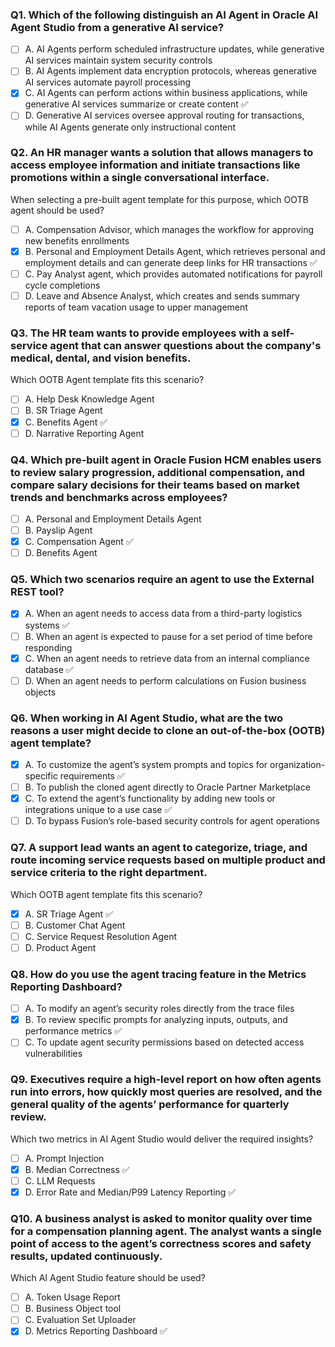 ### Q1. Which of the following distinguish an AI Agent in Oracle AI Agent Studio from a generative AI service?
- [ ] A. AI Agents perform scheduled infrastructure updates, while generative AI services maintain system security controls  
- [ ] B. AI Agents implement data encryption protocols, whereas generative AI services automate payroll processing  
- [x] C. AI Agents can perform actions within business applications, while generative AI services summarize or create content ✅  
- [ ] D. Generative AI services oversee approval routing for transactions, while AI Agents generate only instructional content  

### Q2. An HR manager wants a solution that allows managers to access employee information and initiate transactions like promotions within a single conversational interface.  
When selecting a pre-built agent template for this purpose, which OOTB agent should be used?
- [ ] A. Compensation Advisor, which manages the workflow for approving new benefits enrollments  
- [x] B. Personal and Employment Details Agent, which retrieves personal and employment details and can generate deep links for HR transactions ✅  
- [ ] C. Pay Analyst agent, which provides automated notifications for payroll cycle completions  
- [ ] D. Leave and Absence Analyst, which creates and sends summary reports of team vacation usage to upper management  

### Q3. The HR team wants to provide employees with a self-service agent that can answer questions about the company's medical, dental, and vision benefits.  
Which OOTB Agent template fits this scenario?
- [ ] A. Help Desk Knowledge Agent  
- [ ] B. SR Triage Agent  
- [x] C. Benefits Agent ✅  
- [ ] D. Narrative Reporting Agent  

### Q4. Which pre-built agent in Oracle Fusion HCM enables users to review salary progression, additional compensation, and compare salary decisions for their teams based on market trends and benchmarks across employees?
- [ ] A. Personal and Employment Details Agent  
- [ ] B. Payslip Agent  
- [x] C. Compensation Agent ✅  
- [ ] D. Benefits Agent  

### Q5. Which two scenarios require an agent to use the External REST tool?
- [x] A. When an agent needs to access data from a third-party logistics systems ✅  
- [ ] B. When an agent is expected to pause for a set period of time before responding  
- [x] C. When an agent needs to retrieve data from an internal compliance database ✅  
- [ ] D. When an agent needs to perform calculations on Fusion business objects  

### Q6. When working in AI Agent Studio, what are the two reasons a user might decide to clone an out-of-the-box (OOTB) agent template?
- [x] A. To customize the agent’s system prompts and topics for organization-specific requirements ✅  
- [ ] B. To publish the cloned agent directly to Oracle Partner Marketplace  
- [x] C. To extend the agent’s functionality by adding new tools or integrations unique to a use case ✅  
- [ ] D. To bypass Fusion’s role-based security controls for agent operations  

### Q7. A support lead wants an agent to categorize, triage, and route incoming service requests based on multiple product and service criteria to the right department.  
Which OOTB agent template fits this scenario?
- [x] A. SR Triage Agent ✅  
- [ ] B. Customer Chat Agent  
- [ ] C. Service Request Resolution Agent  
- [ ] D. Product Agent  

### Q8. How do you use the agent tracing feature in the Metrics Reporting Dashboard?
- [ ] A. To modify an agent’s security roles directly from the trace files  
- [x] B. To review specific prompts for analyzing inputs, outputs, and performance metrics ✅  
- [ ] C. To update agent security permissions based on detected access vulnerabilities  

### Q9. Executives require a high-level report on how often agents run into errors, how quickly most queries are resolved, and the general quality of the agents’ performance for quarterly review.  
Which two metrics in AI Agent Studio would deliver the required insights?
- [ ] A. Prompt Injection  
- [x] B. Median Correctness ✅  
- [ ] C. LLM Requests  
- [x] D. Error Rate and Median/P99 Latency Reporting ✅  

### Q10. A business analyst is asked to monitor quality over time for a compensation planning agent. The analyst wants a single point of access to the agent’s correctness scores and safety results, updated continuously.  
Which AI Agent Studio feature should be used?
- [ ] A. Token Usage Report  
- [ ] B. Business Object tool  
- [ ] C. Evaluation Set Uploader  
- [x] D. Metrics Reporting Dashboard ✅  
